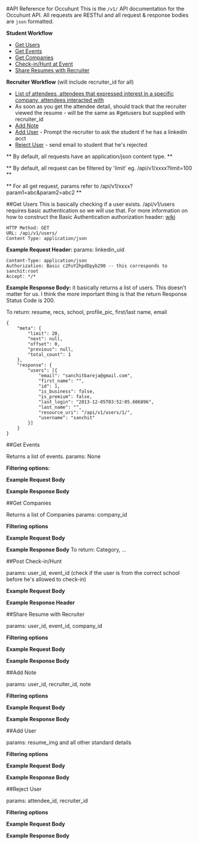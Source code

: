 #API Reference for Occuhunt
This is the `/v1/` API documentation for the Occuhunt API. All requests are RESTful and all request & response bodies are `json` formatted.

**Student Workflow**

*	[Get Users](#getusers)
*	[Get Events](#getevents)
*	[Get Companies](#getcompanies)
*	[Check-in/Hunt at Event](#posthunt)
*	[Share Resumes with Recruiter](#postshareresume)

**Recruiter Workflow** (will include recruiter_id for all)

*	[List of attendees, attendees that expressed interest in a specific company, attendees interacted with](#getusers)
*	As soon as you get the attendee detail, should track that the recruiter viewed the resume - will be the same as #getusers but supplied with recruiter_id
*	[Add Note](#addnote)
*	[Add User](#adduser) - Prompt the recruiter to ask the student if he has a linkedin acct
*	[Reject User](#rejectuser) - send email to student that he's rejected

** By default, all requests have an application/json content type. **

** By default, all request can be filtered by 'limit' eg. /api/v1/xxxx?limit=100 **

** For all get request, params refer to /api/v1/xxxx?param1=abc&param2=abc2 **

##<a id="getusers"></a>Get Users
This is basically checking if a user exists. /api/v1/users requires basic authentication so we will use that. For more information on how to construct the Basic Authentication authorization header: [wiki](http://en.wikipedia.org/wiki/Basic_access_authentication)

	HTTP Method: GET
	URL: /api/v1/users/
	Content Type: application/json
	
**Example Request Header:**
params: linkedin_uid

	Content-Type: application/json
	Authorization: Basic c2FuY2hpdDpyb290 -- this corresponds to sanchit:root
	Accept: */*
	
**Example Response Body:** it basically returns a list of users. This doesn't matter for us. I think the more important thing is that the return Response Status Code is 200.

To return: resume, recs, school, profile_pic, first/last name, email

	{
    	"meta": {
        	"limit": 20,
        	"next": null,
        	"offset": 0,
        	"previous": null,
        	"total_count": 1
    	},
    	"response": {
        	"users": [{
            	"email": "sanchitbareja@gmail.com",
            	"first_name": "",
            	"id": 1,
            	"is_business": false,
            	"is_premium": false,
            	"last_login": "2013-12-05T03:52:05.606896",
            	"last_name": "",
            	"resource_uri": "/api/v1/users/1/",
            	"username": "sanchit"
        	}]
    	}
	}

	
##<a id="getevents"></a>Get Events

Returns a list of events.
params: None

**Filtering options:**

**Example Request Body**	

**Example Response Body**


##<a id="getcompanies"></a>Get Companies

Returns a list of Companies
params: company_id

**Filtering options**

**Example Request Body**

**Example Response Body**
To return: Category, ...


##<a id="posthunt"></a>Post Check-in/Hunt

params: user_id, event_id (check if the user is from the correct school before he's allowed to check-in)

**Example Request Body**

**Example Response Header**


##<a id="postshareresume"></a>Share Resume with Recruiter

params: user_id, event_id, company_id

**Filtering options**

**Example Request Body**

**Example Response Body**


##<a id="addnote"></a>Add Note

params: user_id, recruiter_id, note

**Filtering options**

**Example Request Body**

**Example Response Body**


##<a id="adduser"></a>Add User

params: resume_img and all other standard details

**Filtering options**

**Example Request Body**

**Example Response Body**


##<a id="rejectuser"></a>Reject User

params: attendee_id, recruiter_id

**Filtering options**

**Example Request Body**

**Example Response Body**


